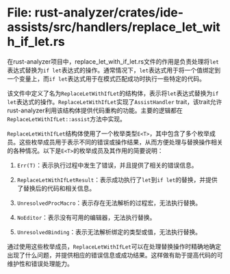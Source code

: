 # File: rust-analyzer/crates/ide-assists/src/handlers/replace_let_with_if_let.rs

在rust-analyzer项目中，replace_let_with_if_let.rs文件的作用是负责处理将`let`表达式替换为`if let`表达式的操作。通常情况下，`let`表达式用于将一个值绑定到一个变量上，而`if let`表达式用于在模式匹配成功时执行一些特定的代码。

该文件中定义了名为`ReplaceLetWithIfLet`的结构体，表示将`let`表达式替换为`if let`表达式的操作。`ReplaceLetWithIfLet`实现了`AssistHandler` trait，该trait允许rust-analyzer利用该结构体提供代码重构的功能。主要的逻辑都在`ReplaceLetWithIfLet::assist`方法中实现。

`ReplaceLetWithIfLet`结构体使用了一个枚举类型`E<T>`，其中包含了多个枚举成员。这些枚举成员用于表示不同的错误或操作结果，从而方便处理与替换操作相关的各种情况。以下是`E<T>`的枚举成员及其作用的简要说明：

1. `Err(T)`：表示执行过程中发生了错误，并且提供了相关的错误信息。

2. `ReplaceLetWithIfLetResult`：表示成功执行了`let`到`if let`的替换，并提供了替换后的代码和相关信息。

3. `UnresolvedProcMacro`：表示存在无法解析的过程宏，无法执行替换。

4. `NoEditor`：表示没有可用的编辑器，无法执行替换。

5. `UnresolvedBinding`：表示无法解析绑定的类型或值，无法执行替换。

通过使用这些枚举成员，`ReplaceLetWithIfLet`可以在处理替换操作时精确地确定出现了什么问题，并提供相应的错误信息或成功结果。这样做有助于提高代码的可维护性和错误处理能力。

